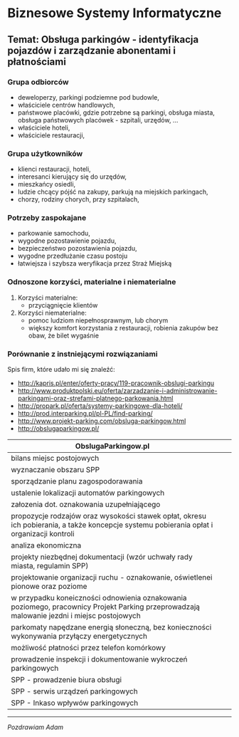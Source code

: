 # Biznesowe Systemy Informatyczne

## Temat: Obsługa parkingów - identyfikacja pojazdów i zarządzanie abonentami i płatnościami

### Grupa odbiorców
* deweloperzy, parkingi podziemne pod budowle,
* właściciele centrów handlowych,
* państwowe placówki, gdzie potrzebne są parkingi, obsługa miasta, obsługa
    państwowych placówek - szpitali, urzędów, ...
* właściciele hoteli,
* właściciele restauracji,


### Grupa użytkowników
* klienci restauracji, hoteli,
* interesanci kierujący się do urzędów,
* mieszkańcy osiedli,
* ludzie chcący pójść na zakupy, parkują na miejskich parkingach,
* chorzy, rodziny chorych, przy szpitalach,

### Potrzeby zaspokajane
* parkowanie samochodu,
* wygodne pozostawienie pojazdu,
* bezpieczeństwo pozostawienia pojazdu,
* wygodne przedłużanie czasu postoju
* łatwiejsza i szybsza weryfikacja przez Straż Miejską

### Odnoszone korzyści, materialne i niematerialne
1. Korzyści materialne:
    * przyciągnięcie klientów
2. Korzyści niematerialne:
    * pomoc ludziom niepełnosprawnym, lub chorym
    * większy komfort korzystania z restauracji, robienia zakupów bez obaw, że bilet wygaśnie 

### Porównanie z instniejącymi rozwiązaniami
Spis firm, które udało mi się znaleźć:
* http://kapris.pl/enter/oferty-pracy/119-pracownik-obslugi-parkingu
* http://www.produktpolski.eu/oferta/zarzadzanie-i-administrowanie-parkingami-oraz-strefami-platnego-parkowania.html
* http://propark.pl/oferta/systemy-parkingowe-dla-hoteli/
* http://prod.interparking.pl/pl-PL/find-parking/
* http://www.projekt-parking.com/obsluga-parkingow.html
* http://obslugaparkingow.pl/

| ObslugaParkingow.pl | | |
| ------------------- | --- | --- |
| bilans miejsc postojowych | | |
| wyznaczanie obszaru SPP | | |
| sporządzanie planu zagospodorawania | | |
| ustalenie lokalizacji automatów parkingowych | | |
| załozenia dot. oznakowania uzupełniającego | | |
| propozycje rodzajów oraz wysokości stawek opłat, okresu ich pobierania, a także koncepcje systemu pobierania opłat i organizacji kontroli | | |
| analiza ekonomiczna| | |
| projekty niezbędnej dokumentacji (wzór uchwały rady miasta, regulamin SPP) | | |
| projektowanie organizacji ruchu - oznakowanie, oświetlenei pionowe oraz poziome | | |
| w przypadku koneiczności odnowienia oznakowania poziomego, pracownicy Projekt Parking przeprowadzają malowanie jezdni i miejsc postojowych | | |
| parkomaty napędzane energią słoneczną, bez konieczności wykonywania przyłączy energetycznych | | |
| możliwość płatności przez telefon komórkowy| | |
| prowadzenie inspekcji i dokumentowanie wykroczeń parkingowych | | |
| SPP - prowadzenie biura obsługi | | |
| SPP - serwis urządzeń parkingowych | | |
| SPP - Inkaso wpływów parkingowych | | | |




---
*Pozdrawiam Adam*
